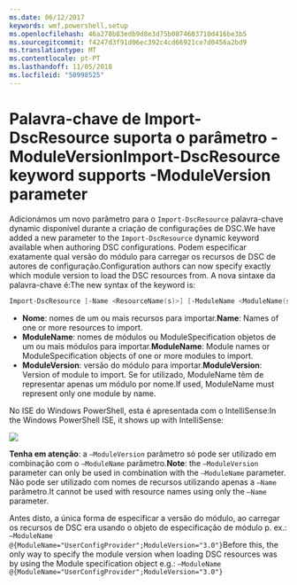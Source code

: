 ```yaml
---
ms.date: 06/12/2017
keywords: wmf,powershell,setup
ms.openlocfilehash: 46a278b83edb9d8e3d75b0874603710d416be3b5
ms.sourcegitcommit: f4247d3f91d06ec392c4cd66921ce7d0456a2bd9
ms.translationtype: MT
ms.contentlocale: pt-PT
ms.lasthandoff: 11/05/2018
ms.locfileid: "50998525"
---
```

# <a name="import-dscresource-keyword-supports--moduleversion-parameter"></a><span data-ttu-id="4d1f5-102">Palavra-chave de Import-DscResource suporta o parâmetro - ModuleVersion</span><span class="sxs-lookup"><span data-stu-id="4d1f5-102">Import-DscResource keyword supports -ModuleVersion parameter</span></span>

<span data-ttu-id="4d1f5-103">Adicionámos um novo parâmetro para o `Import-DscResource` palavra-chave dynamic disponível durante a criação de configurações de DSC.</span><span class="sxs-lookup"><span data-stu-id="4d1f5-103">We have added a new parameter to the `Import-DscResource` dynamic keyword available when authoring DSC configurations.</span></span> <span data-ttu-id="4d1f5-104">Podem especificar exatamente qual versão do módulo para carregar os recursos de DSC de autores de configuração.</span><span class="sxs-lookup"><span data-stu-id="4d1f5-104">Configuration authors can now specify exactly which module version to load the DSC resources from.</span></span> <span data-ttu-id="4d1f5-105">A nova sintaxe da palavra-chave é:</span><span class="sxs-lookup"><span data-stu-id="4d1f5-105">The new syntax of the keyword is:</span></span>

```powershell
Import-DscResource [-Name <ResourceName(s)>] [-ModuleName <ModuleName(s)>] [-ModuleVersion <ModuleVersion>]
```

* <span data-ttu-id="4d1f5-106">**Nome**: nomes de um ou mais recursos para importar.</span><span class="sxs-lookup"><span data-stu-id="4d1f5-106">**Name**: Names of one or more resources to import.</span></span>
* <span data-ttu-id="4d1f5-107">**ModuleName**: nomes de módulos ou ModuleSpecification objetos de um ou mais módulos para importar.</span><span class="sxs-lookup"><span data-stu-id="4d1f5-107">**ModuleName**: Module names or ModuleSpecification objects of one or more modules to import.</span></span>
* <span data-ttu-id="4d1f5-108">**ModuleVersion**: versão do módulo para importar.</span><span class="sxs-lookup"><span data-stu-id="4d1f5-108">**ModuleVersion**: Version of module to import.</span></span> <span data-ttu-id="4d1f5-109">Se for utilizado, ModuleName têm de representar apenas um módulo por nome.</span><span class="sxs-lookup"><span data-stu-id="4d1f5-109">If used, ModuleName must represent only one module by name.</span></span>

<span data-ttu-id="4d1f5-110">No ISE do Windows PowerShell, esta é apresentada com o IntelliSense:</span><span class="sxs-lookup"><span data-stu-id="4d1f5-110">In the Windows PowerShell ISE, it shows up with IntelliSense:</span></span>

![](../images/Import-DscResource-Modversion.jpg)

<span data-ttu-id="4d1f5-111">**Tenha em atenção**: a `–ModuleVersion` parâmetro só pode ser utilizado em combinação com o `–ModuleName` parâmetro.</span><span class="sxs-lookup"><span data-stu-id="4d1f5-111">**Note**: the `–ModuleVersion` parameter can only be used in combination with the `–ModuleName` parameter.</span></span> <span data-ttu-id="4d1f5-112">Não pode ser utilizado com nomes de recursos utilizando apenas a `–Name` parâmetro.</span><span class="sxs-lookup"><span data-stu-id="4d1f5-112">It cannot be used with resource names using only the `–Name` parameter.</span></span>

<span data-ttu-id="4d1f5-113">Antes disto, a única forma de especificar a versão do módulo, ao carregar os recursos de DSC era usando o objeto de especificação de módulo p. ex.: `–ModuleName @{ModuleName="UserConfigProvider";ModuleVersion="3.0"}`</span><span class="sxs-lookup"><span data-stu-id="4d1f5-113">Before this, the only way to specify the module version when loading DSC resources was by using the Module specification object e.g.: `–ModuleName @{ModuleName="UserConfigProvider";ModuleVersion="3.0"}`</span></span>
